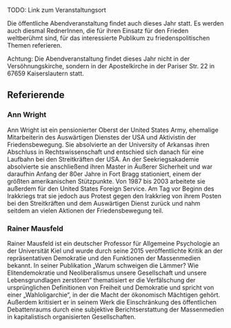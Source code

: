 TODO: Link zum Veranstaltungsort

Die öffentliche Abendveranstaltung findet auch dieses Jahr statt. Es werden auch diesmal RednerInnen, die für ihren Einsatz für den Frieden weltberühmt sind, für das interessierte Publikum zu friedenspolitischen Themen referieren.

Achtung: Die Abendveranstaltung findet dieses Jahr nicht in der Versöhnungskirche, sondern in der Apostelkirche in der Pariser Str. 22 in 67659 Kaiserslautern statt.

## Referierende

### Ann Wright

Ann Wright ist ein pensionierter Oberst der United States Army, ehemalige Mitarbeiterin des Auswärtigen Dienstes der USA und Aktivistin der Friedensbewegung. Sie absolvierte an der University of Arkansas ihren Abschluss in Rechtswissenschaft und entschied sich danach für eine Laufbahn bei den Streitkräften der USA. An der Seekriegsakademie absolvierte sie anschließend ihren Master in Äußerer Sicherheit und war daraufhin Anfang der 80er Jahre in Fort Bragg stationiert, einem der größten amerikanischen Stützpunkte. Von 1987 bis 2003 arbeitete sie außerdem für den United States Foreign Service. Am Tag vor Beginn des Irakkriegs trat sie jedoch aus Protest gegen den Irakkrieg von ihrem Posten bei den Streitkräften und dem Auswärtigen Dienst zurück und nahm seitdem an vielen Aktionen der Friedensbewegung teil.

### Rainer Mausfeld

Rainer Mausfeld ist ein deutscher Professor für Allgemeine Psychologie an der Universität Kiel und wurde durch seine 2015 veröffentlichte Kritik an der repräsentativen Demokratie und den Funktionen der Massenmedien bekannt. In seiner Publikation „Warum schweigen die Lämmer? Wie Elitendemokratie und Neoliberalismus unsere Gesellschaft und unsere Lebensgrundlagen zerstören“ thematisiert er die Verfälschung der ursprünglichen Definitionen von Freiheit und Demokratie und spricht von einer „Wahloligarchie“, in der die Macht der ökonomisch Mächtigen gehört. Außerdem kritisiert er in seinem Werk die Einschränkung des öffentlichen Debattenraums durch eine subjektive Berichtserstattung der Massenmedien in kapitalistisch organisierten Gesellschaften.
